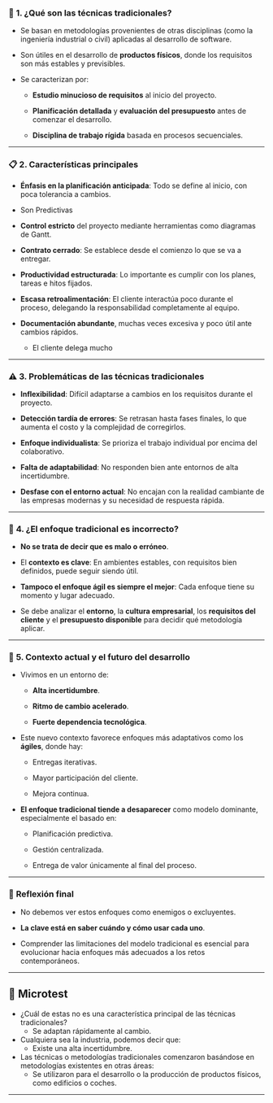 
### 🧱 **1. ¿Qué son las técnicas tradicionales?**

- Se basan en metodologías provenientes de otras disciplinas (como la ingeniería industrial o civil) aplicadas al desarrollo de software.
    
- Son útiles en el desarrollo de **productos físicos**, donde los requisitos son más estables y previsibles.
    
- Se caracterizan por:
    
    - **Estudio minucioso de requisitos** al inicio del proyecto.
        
    - **Planificación detallada** y **evaluación del presupuesto** antes de comenzar el desarrollo.
        
    - **Disciplina de trabajo rígida** basada en procesos secuenciales.
        

---

### 📋 **2. Características principales**

- **Énfasis en la planificación anticipada**: Todo se define al inicio, con poca tolerancia a cambios.
	
- Son Predictivas
	
- **Control estricto** del proyecto mediante herramientas como diagramas de Gantt.
    
- **Contrato cerrado**: Se establece desde el comienzo lo que se va a entregar.
    
- **Productividad estructurada**: Lo importante es cumplir con los planes, tareas e hitos fijados.
    
- **Escasa retroalimentación**: El cliente interactúa poco durante el proceso, delegando la responsabilidad completamente al equipo.
    
- **Documentación abundante**, muchas veces excesiva y poco útil ante cambios rápidos.
	- El cliente delega mucho 

---

### ⚠️ **3. Problemáticas de las técnicas tradicionales**

- **Inflexibilidad**: Difícil adaptarse a cambios en los requisitos durante el proyecto.
    
- **Detección tardía de errores**: Se retrasan hasta fases finales, lo que aumenta el costo y la complejidad de corregirlos.
    
- **Enfoque individualista**: Se prioriza el trabajo individual por encima del colaborativo.
    
- **Falta de adaptabilidad**: No responden bien ante entornos de alta incertidumbre.
    
- **Desfase con el entorno actual**: No encajan con la realidad cambiante de las empresas modernas y su necesidad de respuesta rápida.
    

---

### 🧭 **4. ¿El enfoque tradicional es incorrecto?**

- **No se trata de decir que es malo o erróneo**.
    
- El **contexto es clave**: En ambientes estables, con requisitos bien definidos, puede seguir siendo útil.
    
- **Tampoco el enfoque ágil es siempre el mejor**: Cada enfoque tiene su momento y lugar adecuado.
    
- Se debe analizar el **entorno**, la **cultura empresarial**, los **requisitos del cliente** y el **presupuesto disponible** para decidir qué metodología aplicar.
    

---

### 🔄 **5. Contexto actual y el futuro del desarrollo**

- Vivimos en un entorno de:
    
    - **Alta incertidumbre**.
        
    - **Ritmo de cambio acelerado**.
        
    - **Fuerte dependencia tecnológica**.
        
- Este nuevo contexto favorece enfoques más adaptativos como los **ágiles**, donde hay:
    
    - Entregas iterativas.
        
    - Mayor participación del cliente.
        
    - Mejora continua.
        
- **El enfoque tradicional tiende a desaparecer** como modelo dominante, especialmente el basado en:
    
    - Planificación predictiva.
        
    - Gestión centralizada.
        
    - Entrega de valor únicamente al final del proceso.
        

---

### 🤔 **Reflexión final**

- No debemos ver estos enfoques como enemigos o excluyentes.
    
- **La clave está en saber cuándo y cómo usar cada uno**.
    
- Comprender las limitaciones del modelo tradicional es esencial para evolucionar hacia enfoques más adecuados a los retos contemporáneos.
    

---

## 📝 Microtest

- ¿Cuál de estas no es una característica principal de las técnicas tradicionales?
	- Se adaptan rápidamente al cambio.
- Cualquiera sea la industria, podemos decir que:
	- Existe una alta incertidumbre.
- Las técnicas o metodologías tradicionales comenzaron basándose en metodologías existentes en otras áreas:
	- Se utilizaron para el desarrollo o la producción de productos físicos, como edificios o coches.
---
